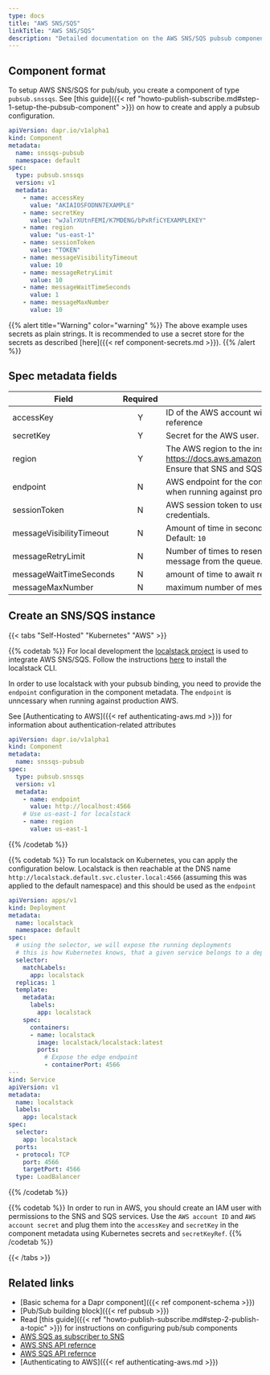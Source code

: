 ```yaml
---
type: docs
title: "AWS SNS/SQS"
linkTitle: "AWS SNS/SQS"
description: "Detailed documentation on the AWS SNS/SQS pubsub component"
---
```


## Component format
To setup AWS SNS/SQS for pub/sub, you create a component of type `pubsub.snssqs`. See [this guide]({{< ref "howto-publish-subscribe.md#step-1-setup-the-pubsub-component" >}}) on how to create and apply a pubsub configuration.

```yaml
apiVersion: dapr.io/v1alpha1
kind: Component
metadata:
  name: snssqs-pubsub
  namespace: default
spec:
  type: pubsub.snssqs
  version: v1
  metadata:
    - name: accessKey
      value: "AKIAIOSFODNN7EXAMPLE"
    - name: secretKey
      value: "wJalrXUtnFEMI/K7MDENG/bPxRfiCYEXAMPLEKEY"
    - name: region
      value: "us-east-1"
    - name: sessionToken
      value: "TOKEN"
    - name: messageVisibilityTimeout
      value: 10
    - name: messageRetryLimit
      value: 10      
    - name: messageWaitTimeSeconds
      value: 1
    - name: messageMaxNumber
      value: 10 
```

{{% alert title="Warning" color="warning" %}}
The above example uses secrets as plain strings. It is recommended to use a secret store for the secrets as described [here]({{< ref component-secrets.md >}}).
{{% /alert %}}

## Spec metadata fields

| Field              | Required | Details | Example |
|--------------------|:--------:|---------|---------|
| accessKey          | Y  | ID of the AWS account with appropriate permissions to SNS and SQS. Can be `secretKeyRef` to use a secret reference  | `"AKIAIOSFODNN7EXAMPLE"`
| secretKey          | Y  | Secret for the AWS user. Can be `secretKeyRef` to use a secret reference   |`"wJalrXUtnFEMI/K7MDENG/bPxRfiCYEXAMPLEKEY"`
| region             | Y  | The AWS region to the instance. See this page for valid regions: https://docs.aws.amazon.com/AmazonRDS/latest/UserGuide/Concepts.RegionsAndAvailabilityZones.html. Ensure that SNS and SQS are available in that region.| `"us-east-1"`
| endpoint          | N  |AWS endpoint for the component to use. Only used for local development. The `endpoint` is unncessary when running against production AWS   | `"http://localhost:4566"`
| sessionToken      | N  |AWS session token to use.  A session token is only required if you are using temporary security credentials. | `"TOKEN"`
| messageVisibilityTimeout | N  |Amount of time in seconds that a message is hidden from receive requests after it is sent to a subscriber. Default: `10`   | `10`
| messageRetryLimit        | N  |Number of times to resend a message after processing of that message fails before removing that message from the queue. Default: `10`   | `10`
| messageWaitTimeSeconds   | N  |amount of time to await receipt of a message before making another request. Default: `1`   | `1`
| messageMaxNumber         | N  |maximum number of messages to receive from the queue at a time. Default: `10`, Maximum: `10`   | `10`

## Create an SNS/SQS instance

{{< tabs "Self-Hosted" "Kubernetes" "AWS" >}}

{{% codetab %}}
For local development the [localstack project](https://github.com/localstack/localstack) is used to integrate AWS SNS/SQS. Follow the instructions [here](https://github.com/localstack/localstack#installing) to install the localstack CLI.

In order to use localstack with your pubsub binding, you need to provide the `endpoint` configuration 
in the component metadata. The `endpoint` is unncessary when running against production AWS.

See [Authenticating to AWS]({{< ref authenticating-aws.md >}}) for information about authentication-related attributes

```yaml
apiVersion: dapr.io/v1alpha1
kind: Component
metadata:
  name: snssqs-pubsub
spec:
  type: pubsub.snssqs
  version: v1
  metadata:
    - name: endpoint
      value: http://localhost:4566
    # Use us-east-1 for localstack
    - name: region
      value: us-east-1
```
{{% /codetab %}}

{{% codetab %}}
To run localstack on Kubernetes, you can apply the configuration below. Localstack is then 
reachable at the DNS name `http://localstack.default.svc.cluster.local:4566` 
(assuming this was applied to the default namespace) and this should be used as the `endpoint`
```yaml
apiVersion: apps/v1
kind: Deployment
metadata:
  name: localstack
  namespace: default
spec:
  # using the selector, we will expose the running deployments
  # this is how Kubernetes knows, that a given service belongs to a deployment
  selector:
    matchLabels:
      app: localstack
  replicas: 1
  template:
    metadata:
      labels:
        app: localstack
    spec:
      containers:
      - name: localstack
        image: localstack/localstack:latest
        ports:
          # Expose the edge endpoint
          - containerPort: 4566
---
kind: Service
apiVersion: v1
metadata:
  name: localstack
  labels:
    app: localstack
spec:
  selector:
    app: localstack
  ports:
  - protocol: TCP
    port: 4566
    targetPort: 4566
  type: LoadBalancer

```
{{% /codetab %}}

{{% codetab %}}
In order to run in AWS, you should create an IAM user with permissions to the SNS and SQS services. 
Use the `AWS account ID` and `AWS account secret` and plug them into the `accessKey` and `secretKey` in the component metadata using Kubernetes secrets and `secretKeyRef`.
{{% /codetab %}}

{{< /tabs >}}

## Related links
- [Basic schema for a Dapr component]({{< ref component-schema >}})
- [Pub/Sub building block]({{< ref pubsub >}})
- Read [this guide]({{< ref "howto-publish-subscribe.md#step-2-publish-a-topic" >}}) for instructions on configuring pub/sub components
- [AWS SQS as subscriber to SNS](https://docs.aws.amazon.com/sns/latest/dg/sns-sqs-as-subscriber.html)
- [AWS SNS API refernce](https://docs.aws.amazon.com/sns/latest/api/Welcome.html)
- [AWS SQS API refernce](https://docs.aws.amazon.com/AWSSimpleQueueService/latest/APIReference/Welcome.html)
- [Authenticating to AWS]({{< ref authenticating-aws.md >}})
